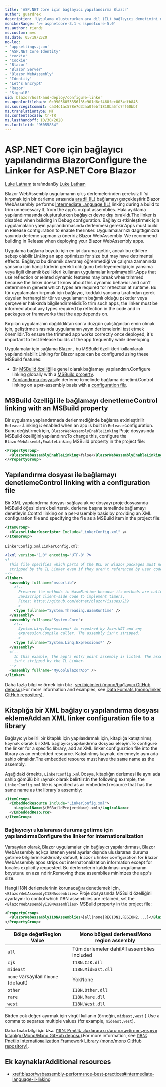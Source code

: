 ```yaml
---
title: 'ASP.NET Core için bağlayıcı yapılandırma Blazor'
author: guardrex
description: 'Uygulama oluştururken ara dil (IL) bağlayıcı denetimini nasıl denetleyeceğinizi öğrenin Blazor .'
monikerRange: '>= aspnetcore-3.1 < aspnetcore-5.0'
ms.author: riande
ms.custom: mvc
ms.date: 05/19/2020
no-loc:
- 'appsettings.json'
- 'ASP.NET Core Identity'
- 'cookie'
- 'Cookie'
- 'Blazor'
- 'Blazor Server'
- 'Blazor WebAssembly'
- 'Identity'
- "Let's Encrypt"
- 'Razor'
- 'SignalR'
uid: blazor/host-and-deploy/configure-linker
ms.openlocfilehash: 0c99056053356133e901d6cf468fec8034dfb845
ms.sourcegitcommit: ca34c1ac578e7d3daa0febf1810ba5fc74f60bbf
ms.translationtype: MT
ms.contentlocale: tr-TR
ms.lasthandoff: 10/30/2020
ms.locfileid: "93055834"
---
```

# <a name="configure-the-linker-for-aspnet-core-no-locblazor"></a><span data-ttu-id="c3b53-103">ASP.NET Core için bağlayıcı yapılandırma Blazor</span><span class="sxs-lookup"><span data-stu-id="c3b53-103">Configure the Linker for ASP.NET Core Blazor</span></span>

<span data-ttu-id="c3b53-104">[Luke Latham](https://github.com/guardrex) tarafından</span><span class="sxs-lookup"><span data-stu-id="c3b53-104">By [Luke Latham](https://github.com/guardrex)</span></span>

<span data-ttu-id="c3b53-105">Blazor WebAssembly uygulamanın çıkış derlemelerinden gereksiz Il 'yi kırpmak için bir derleme sırasında [ara dil (IL)](/dotnet/standard/managed-code#intermediate-language--execution) bağlamayı gerçekleştirir.</span><span class="sxs-lookup"><span data-stu-id="c3b53-105">Blazor WebAssembly performs [Intermediate Language (IL)](/dotnet/standard/managed-code#intermediate-language--execution) linking during a build to trim unnecessary IL from the app's output assemblies.</span></span> <span data-ttu-id="c3b53-106">Hata ayıklama yapılandırmasında oluşturulurken bağlayıcı devre dışı bırakıldı.</span><span class="sxs-lookup"><span data-stu-id="c3b53-106">The linker is disabled when building in Debug configuration.</span></span> <span data-ttu-id="c3b53-107">Bağlayıcı etkinleştirmek için uygulamaların yayın yapılandırmasında derlenmesi gerekir.</span><span class="sxs-lookup"><span data-stu-id="c3b53-107">Apps must build in Release configuration to enable the linker.</span></span> <span data-ttu-id="c3b53-108">Uygulamalarınızı dağıttığınızda yayında derleme yapmanızı öneririz Blazor WebAssembly .</span><span class="sxs-lookup"><span data-stu-id="c3b53-108">We recommend building in Release when deploying your Blazor WebAssembly apps.</span></span> 

<span data-ttu-id="c3b53-109">Uygulama bağlama boyutu için en iyi duruma getirir, ancak bu etkilere sebep olabilir.</span><span class="sxs-lookup"><span data-stu-id="c3b53-109">Linking an app optimizes for size but may have detrimental effects.</span></span> <span data-ttu-id="c3b53-110">Bağlayıcı bu dinamik davranışı öğrenmediği ve çalışma zamanında yansıma için hangi türlerin gerekli olduğunu belirleyemediği için yansıma veya ilgili dinamik özellikleri kullanan uygulamalar kırpılmayabilir.</span><span class="sxs-lookup"><span data-stu-id="c3b53-110">Apps that use reflection or related dynamic features may break when trimmed because the linker doesn't know about this dynamic behavior and can't determine in general which types are required for reflection at runtime.</span></span> <span data-ttu-id="c3b53-111">Bu tür uygulamaları kırpmak için bağlayıcı, koddaki yansıma tarafından gerek duyulan herhangi bir tür ve uygulamanın bağımlı olduğu paketler veya çerçeveler hakkında bilgilendirmelidir.</span><span class="sxs-lookup"><span data-stu-id="c3b53-111">To trim such apps, the linker must be informed about any types required by reflection in the code and in packages or frameworks that the app depends on.</span></span>

<span data-ttu-id="c3b53-112">Kırpılan uygulamanın dağıtıldıktan sonra düzgün çalıştığından emin olmak için, geliştirme sırasında uygulamanın yayın derlemelerini test etmek önemlidir.</span><span class="sxs-lookup"><span data-stu-id="c3b53-112">To ensure the trimmed app works correctly once deployed, it's important to test Release builds of the app frequently while developing.</span></span>

<span data-ttu-id="c3b53-113">Uygulamalar için bağlama Blazor , bu MSBuild özellikleri kullanılarak yapılandırılabilir:</span><span class="sxs-lookup"><span data-stu-id="c3b53-113">Linking for Blazor apps can be configured using these MSBuild features:</span></span>

* <span data-ttu-id="c3b53-114">Bir [MSBuild özelliği](#control-linking-with-an-msbuild-property)ile genel olarak bağlamayı yapılandırın.</span><span class="sxs-lookup"><span data-stu-id="c3b53-114">Configure linking globally with a [MSBuild property](#control-linking-with-an-msbuild-property).</span></span>
* <span data-ttu-id="c3b53-115">[Yapılandırma dosyası](#control-linking-with-a-configuration-file)ile derleme temelinde bağlama denetimi.</span><span class="sxs-lookup"><span data-stu-id="c3b53-115">Control linking on a per-assembly basis with a [configuration file](#control-linking-with-a-configuration-file).</span></span>

## <a name="control-linking-with-an-msbuild-property"></a><span data-ttu-id="c3b53-116">MSBuild özelliği ile bağlamayı denetleme</span><span class="sxs-lookup"><span data-stu-id="c3b53-116">Control linking with an MSBuild property</span></span>

<span data-ttu-id="c3b53-117">Bir uygulama yapılandırmada derlenmediğinde bağlama etkinleştirilir `Release` .</span><span class="sxs-lookup"><span data-stu-id="c3b53-117">Linking is enabled when an app is built in `Release` configuration.</span></span> <span data-ttu-id="c3b53-118">Bunu değiştirmek için, `BlazorWebAssemblyEnableLinking` Proje dosyasında MSBuild özelliğini yapılandırın:</span><span class="sxs-lookup"><span data-stu-id="c3b53-118">To change this, configure the `BlazorWebAssemblyEnableLinking` MSBuild property in the project file:</span></span>

```xml
<PropertyGroup>
  <BlazorWebAssemblyEnableLinking>false</BlazorWebAssemblyEnableLinking>
</PropertyGroup>
```

## <a name="control-linking-with-a-configuration-file"></a><span data-ttu-id="c3b53-119">Yapılandırma dosyası ile bağlamayı denetleme</span><span class="sxs-lookup"><span data-stu-id="c3b53-119">Control linking with a configuration file</span></span>

<span data-ttu-id="c3b53-120">Bir XML yapılandırma dosyası sağlayarak ve dosyayı proje dosyasında MSBuild öğesi olarak belirterek, derleme başına temelinde bağlamayı denetleyin:</span><span class="sxs-lookup"><span data-stu-id="c3b53-120">Control linking on a per-assembly basis by providing an XML configuration file and specifying the file as a MSBuild item in the project file:</span></span>

```xml
<ItemGroup>
  <BlazorLinkerDescriptor Include="LinkerConfig.xml" />
</ItemGroup>
```

<span data-ttu-id="c3b53-121">`LinkerConfig.xml`:</span><span class="sxs-lookup"><span data-stu-id="c3b53-121">`LinkerConfig.xml`:</span></span>

```xml
<?xml version="1.0" encoding="UTF-8" ?>
<!--
  This file specifies which parts of the BCL or Blazor packages must not be
  stripped by the IL Linker even if they aren't referenced by user code.
-->
<linker>
  <assembly fullname="mscorlib">
    <!--
      Preserve the methods in WasmRuntime because its methods are called by 
      JavaScript client-side code to implement timers.
      Fixes: https://github.com/dotnet/blazor/issues/239
    -->
    <type fullname="System.Threading.WasmRuntime" />
  </assembly>
  <assembly fullname="System.Core">
    <!--
      System.Linq.Expressions* is required by Json.NET and any 
      expression.Compile caller. The assembly isn't stripped.
    -->
    <type fullname="System.Linq.Expressions*" />
  </assembly>
  <!--
    In this example, the app's entry point assembly is listed. The assembly
    isn't stripped by the IL Linker.
  -->
  <assembly fullname="MyCoolBlazorApp" />
</linker>
```

<span data-ttu-id="c3b53-122">Daha fazla bilgi ve örnek için bkz. [veri biçimleri (mono/bağlayıcı GitHub deposu)](https://github.com/mono/linker/blob/master/docs/data-formats.md).</span><span class="sxs-lookup"><span data-stu-id="c3b53-122">For more information and examples, see [Data Formats (mono/linker GitHub repository)](https://github.com/mono/linker/blob/master/docs/data-formats.md).</span></span>

## <a name="add-an-xml-linker-configuration-file-to-a-library"></a><span data-ttu-id="c3b53-123">Kitaplığa bir XML bağlayıcı yapılandırma dosyası ekleme</span><span class="sxs-lookup"><span data-stu-id="c3b53-123">Add an XML linker configuration file to a library</span></span>

<span data-ttu-id="c3b53-124">Bağlayıcıyı belirli bir kitaplık için yapılandırmak için, kitaplığa katıştırılmış kaynak olarak bir XML bağlayıcı yapılandırma dosyası ekleyin.</span><span class="sxs-lookup"><span data-stu-id="c3b53-124">To configure the linker for a specific library, add an XML linker configuration file into the library as an embedded resource.</span></span> <span data-ttu-id="c3b53-125">Katıştırılmış kaynak, derlemeyle aynı ada sahip olmalıdır.</span><span class="sxs-lookup"><span data-stu-id="c3b53-125">The embedded resource must have the same name as the assembly.</span></span>

<span data-ttu-id="c3b53-126">Aşağıdaki örnekte, `LinkerConfig.xml` Dosya, kitaplığın derlemesi ile aynı ada sahip gömülü bir kaynak olarak belirtilir:</span><span class="sxs-lookup"><span data-stu-id="c3b53-126">In the following example, the `LinkerConfig.xml` file is specified as an embedded resource that has the same name as the library's assembly:</span></span>

```xml
<ItemGroup>
  <EmbeddedResource Include="LinkerConfig.xml">
    <LogicalName>$(MSBuildProjectName).xml</LogicalName>
  </EmbeddedResource>
</ItemGroup>
```

### <a name="configure-the-linker-for-internationalization"></a><span data-ttu-id="c3b53-127">Bağlayıcıyı uluslararası duruma getirme için yapılandırma</span><span class="sxs-lookup"><span data-stu-id="c3b53-127">Configure the linker for internationalization</span></span>

<span data-ttu-id="c3b53-128">Varsayılan olarak, Blazor uygulamalar için bağlayıcı yapılandırması, Blazor WebAssembly açıkça istenen yerel ayarlar dışında uluslararası duruma getirme bilgilerini kaldırır.</span><span class="sxs-lookup"><span data-stu-id="c3b53-128">By default, Blazor's linker configuration for Blazor WebAssembly apps strips out internationalization information except for locales explicitly requested.</span></span> <span data-ttu-id="c3b53-129">Bu derlemelerin kaldırılması uygulamanın boyutunu en aza indirir.</span><span class="sxs-lookup"><span data-stu-id="c3b53-129">Removing these assemblies minimizes the app's size.</span></span>

<span data-ttu-id="c3b53-130">Hangi I18N derlemelerinin korunacağını denetlemek için, `<BlazorWebAssemblyI18NAssemblies>` Proje dosyasında MSBuild özelliğini ayarlayın:</span><span class="sxs-lookup"><span data-stu-id="c3b53-130">To control which I18N assemblies are retained, set the `<BlazorWebAssemblyI18NAssemblies>` MSBuild property in the project file:</span></span>

```xml
<PropertyGroup>
  <BlazorWebAssemblyI18NAssemblies>{all|none|REGION1,REGION2,...}</BlazorWebAssemblyI18NAssemblies>
</PropertyGroup>
```

| <span data-ttu-id="c3b53-131">Bölge değeri</span><span class="sxs-lookup"><span data-stu-id="c3b53-131">Region Value</span></span>     | <span data-ttu-id="c3b53-132">Mono bölgesi derlemesi</span><span class="sxs-lookup"><span data-stu-id="c3b53-132">Mono region assembly</span></span>    |
| ---------------- | ----------------------- |
| `all`            | <span data-ttu-id="c3b53-133">Tüm derlemeler dahil</span><span class="sxs-lookup"><span data-stu-id="c3b53-133">All assemblies included</span></span> |
| `cjk`            | `I18N.CJK.dll`          |
| `mideast`        | `I18N.MidEast.dll`      |
| <span data-ttu-id="c3b53-134">`none` varsayılanını</span><span class="sxs-lookup"><span data-stu-id="c3b53-134">`none` (default)</span></span> | <span data-ttu-id="c3b53-135">Yok</span><span class="sxs-lookup"><span data-stu-id="c3b53-135">None</span></span>                    |
| `other`          | `I18N.Other.dll`        |
| `rare`           | `I18N.Rare.dll`         |
| `west`           | `I18N.West.dll`         |

<span data-ttu-id="c3b53-136">Birden çok değeri ayırmak için virgül kullanın (örneğin, `mideast,west` ).</span><span class="sxs-lookup"><span data-stu-id="c3b53-136">Use a comma to separate multiple values (for example, `mideast,west`).</span></span>

<span data-ttu-id="c3b53-137">Daha fazla bilgi için bkz. [I18N: Pnetlib uluslararası duruma getirme çerçeve kitaplığı (Mono/Mono GitHub deposu)](https://github.com/mono/mono/tree/master/mcs/class/I18N).</span><span class="sxs-lookup"><span data-stu-id="c3b53-137">For more information, see [I18N: Pnetlib Internationalization Framework Library (mono/mono GitHub repository)](https://github.com/mono/mono/tree/master/mcs/class/I18N).</span></span>

## <a name="additional-resources"></a><span data-ttu-id="c3b53-138">Ek kaynaklar</span><span class="sxs-lookup"><span data-stu-id="c3b53-138">Additional resources</span></span>

* <xref:blazor/webassembly-performance-best-practices#intermediate-language-il-linking>
